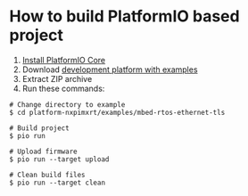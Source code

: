 How to build PlatformIO based project
=====================================

1. [Install PlatformIO Core](http://docs.platformio.org/page/core.html)
2. Download [development platform with examples](https://github.com/platformio/platform-nxpimxrt/archive/develop.zip)
3. Extract ZIP archive
4. Run these commands:

```shell
# Change directory to example
$ cd platform-nxpimxrt/examples/mbed-rtos-ethernet-tls

# Build project
$ pio run

# Upload firmware
$ pio run --target upload

# Clean build files
$ pio run --target clean
```
